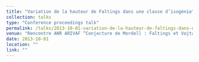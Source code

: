 ```yaml
---
title: "Variation de la hauteur de Faltings dans une classe d’isogénie"
collection: talks
type: "Conference proceedings talk"
permalink: /talks/2013-10-01-variation-de-la-hauteur-de-faltings-dans-une-classe-disogenie
venue: "Rencontre ANR ARIVAF “Conjecture de Mordell : Faltings et Vojta-Bombieri”, Bordeaux"
date: 2013-10-01
location: ""
link: ""
---
```

